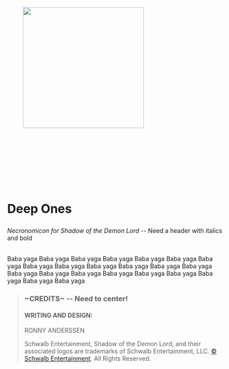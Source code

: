 <link rel = "stylesheet" type = "text/css" href = "./assets/homebrewery-sotdl.css" />

<style>
  .phb#p1{ text-align:center; }
  .phb#p1:after{ display:none; }
  </style>

<img src='http://schwalbentertainment.com/wp-content/uploads/2015/01/red-logo-transparent-200px.png' style='position:absolute;width:280px; left: 264px;' />

<div style='margin-top:450px;'></div>

# Deep Ones

<div style='margin-top:25px'></div>

*Necronomicon for Shadow of the Demon Lord* -- Need a header with italics and bold
<br/><br/>

Baba yaga Baba yaga Baba yaga Baba yaga Baba yaga Baba yaga Baba yaga Baba yaga Baba yaga Baba yaga Baba yaga Baba yaga Baba yaga Baba yaga Baba yaga Baba yaga Baba yaga Baba yaga Baba yaga Baba yaga Baba yaga Baba yaga 


>### ~CREDITS~  -- Need to center!
>#### WRITING AND DESIGN:
> RONNY ANDERSSEN
>
>Schwalb Entertainment, Shadow of the Demon Lord, and their associated logos are trademarks of Schwalb Entertainment, LLC. [© Schwalb Entertainment](http://schwalbentertainment.com/). All Rights Reserved.